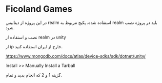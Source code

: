 # Ficoland Games
در این پروژه از دیتابیس realm استفاده شده. پکیج مربوط به realm باید در پروژه نصب شود.
 
نصب و استفاده از realm در unity

از ip خارج از ایران استفاده کنید.

https://www.mongodb.com/docs/atlas/device-sdks/sdk/dotnet/unity/

Install >> Manually Install a Tarball

گزینه 1 و 2 که انجام بدید و تمام.
